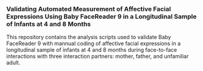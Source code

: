 ### Validating Automated Measurement of Affective Facial Expressions Using Baby FaceReader 9 in a Longitudinal Sample of Infants at 4 and 8 Months
This repository contains the analysis scripts used to validate Baby FaceReader 9 with mannual coding of affective facial expressions in a longitudinal sample of infants at 4 and 8 months during face-to-face interactions with three interaction partners: mother, father, and unfamiliar adult. 
